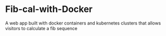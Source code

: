 # Fib-cal-with-Docker
A web app built with docker containers and kubernetes clusters that allows visitors to calculate a fib sequence
